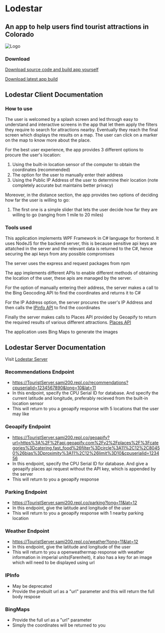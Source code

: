 # Lodestar
## An app to help users find tourist attractions in Colorado

![Logo](https://user-images.githubusercontent.com/72280649/151738750-266236f3-d125-4c55-a18b-3a5e23e5a29f.png)

### Download

[Download source code and build app yourself](https://github.com/Aeschyl/FBLA-Attractions-App/archive/refs/heads/master.zip)

[Download latest app build](https://github.com/Aeschyl/Lodestar/releases/download/v0.0.3/Lodestar.zip)


## Lodestar Client Documentation

### How to use

The user is welcomed by a splash screen and led through easy to understand and interactive screens in the app that let them apply the filters they require to search for attractions nearby. Eventually they reach the final screen which displays the results on a map. The user can click on a marker on the map to know more about the place.

For the best user experience, the app provides 3 different options to procure the user's location:

1. Using the built-in location sensor of the computer to obtain the coordinates (recommended)
2. The option for the user to manually enter their address
3. Using the Public IP Address of the user to determine their location (note completely accurate but maintains better privacy)

Moreover, in the distance section, the app provides two options of deciding how far the user is willing to go:

1. The first one is a simple slider that lets the user decide how far they are willing to go (ranging from 1 mile to 20 miles)

### Tools used

This application implements WPF Framework in C# language for frontend. It uses NodeJS for the backend server, this is because sensitive api keys are attatched in the server and the relevant data is returned to the C#, hence securing the api keys from any possible compromises

The server uses the express and request packages from npm

The app implements different APIs to enable different methods of obtaining the location of the user, these apis are managed by the server.

For the option of manually entering their address, the server makes a call to the Bing Geocoding API to find the coordinates and returns it to C#

For the IP Address option, the server procures the user's IP Address and then calls the [IPinfo API](https://ipinfo.io/products/ip-geolocation-api) to find the coordinates

Finally the server makes calls to Places API provided by Geoapify to return the required results of various different attractions. [Places API](https://www.geoapify.com/places-api)

The application uses Bing Maps to generate the images

## Lodestar Server Documentation

Visit [Lodestar Server](https://replit.com/@Sami200/TouristServer)

### Recommendations Endpoint
- https://TouristServer.sami200.repl.co/recommendations?cpuserialid=1234567890&long=10&lat=11
- In this endpoint, specify the CPU Serial ID for database. And specify the current latitude and longitude, preferably recieved from the built-in location sensor
- This will return to you a geoapify response with 5 locations that the user may like
### Geoapify Endpoint
- https://TouristServer.sami200.repl.co/geoapify?url=https%3A%2F%2Fapi.geoapify.com%2Fv2%2Fplaces%2F%3Fcategories%3Dcatering.fast_food%26filter%3Dcircle%3A11%2C12%2C80450%26bias%3Dproximity%3A11%2C12%26limit%3D10&cpuserialid=123456
- In this endpoint, specify the CPU Serial ID for database. And give a geoapify places api request without the API key, which is appended by the server
- This will return to you a geoapify response
### Parking Endpoint
- https://TouristServer.sami200.repl.co/parking?long=11&lat=12
- In this endpoint, give the latitude and longitude of the user
- This will return to you a geoapify response with 1 nearby parking location
### Weather Endpoint
- https://TouristServer.sami200.repl.co/weather?long=11&lat=12
- In this endpoint, give the latitude and longitude of the user
- This will return to you a openweathermap response with weather information in imperial units(Farenheit), it also has a key for an image which will need to be displayed using url
### IPInfo
- May be deprecated
- Provide the prebuilt url as a "url" parameter and this will return the full body respose
### BingMaps
- Provide the full url as a "url" parameter
- Simply the coordinates will be returned to you

